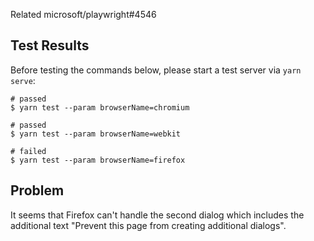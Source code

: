 Related microsoft/playwright#4546

## Test Results

Before testing the commands below, please start a test server via `yarn serve`:

```
# passed
$ yarn test --param browserName=chromium

# passed
$ yarn test --param browserName=webkit

# failed
$ yarn test --param browserName=firefox
```

## Problem

It seems that Firefox can't handle the second dialog which includes the additional text "Prevent this page from creating additional dialogs".
